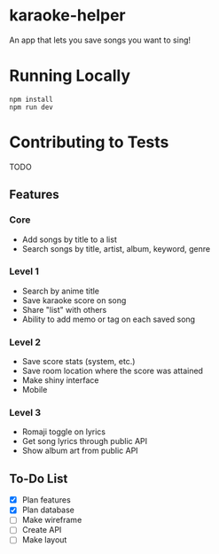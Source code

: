 # karaoke-helper
An app that lets you save songs you want to sing!

# Running Locally

```
npm install
npm run dev
```

# Contributing to Tests

TODO

## Features
### Core
- Add songs by title to a list
- Search songs by title, artist, album, keyword, genre
### Level 1
- Search by anime title
- Save karaoke score on song
- Share "list" with others
- Ability to add memo or tag on each saved song
### Level 2
- Save score stats (system, etc.)
- Save room location where the score was attained
- Make shiny interface
- Mobile
### Level 3
- Romaji toggle on lyrics
- Get song lyrics through public API
- Show album art from public API
## To-Do List
- [x] Plan features
- [x] Plan database
- [ ] Make wireframe
- [ ] Create API
- [ ] Make layout
